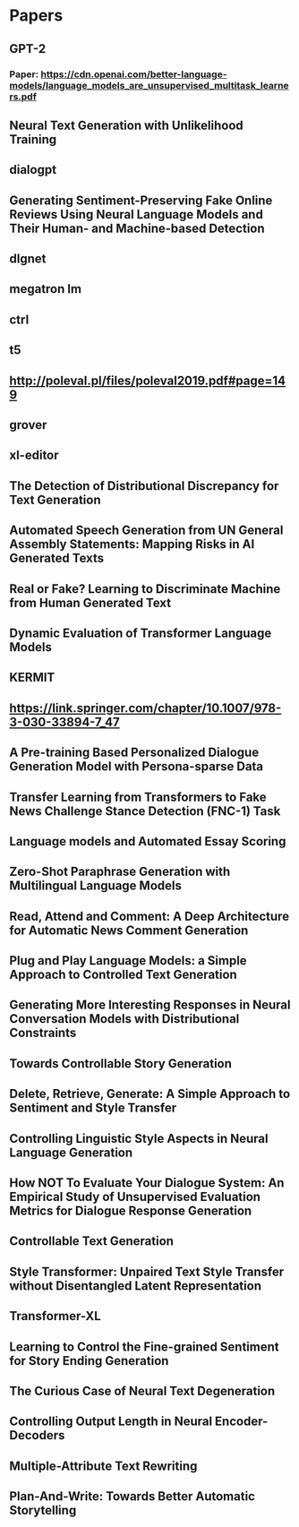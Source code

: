 # Papers

## GPT-2

### Paper: https://cdn.openai.com/better-language-models/language_models_are_unsupervised_multitask_learners.pdf

## Neural Text Generation with Unlikelihood Training

## dialogpt

## Generating Sentiment-Preserving Fake Online Reviews Using Neural Language Models and Their Human- and Machine-based Detection

## dlgnet

## megatron lm

## ctrl

## t5

## http://poleval.pl/files/poleval2019.pdf#page=149

## grover

## xl-editor

## The Detection of Distributional Discrepancy for Text Generation

## Automated Speech Generation from UN General Assembly Statements: Mapping Risks in AI Generated Texts

## Real or Fake? Learning to Discriminate Machine from Human Generated Text

## Dynamic Evaluation of Transformer Language Models

## KERMIT

## https://link.springer.com/chapter/10.1007/978-3-030-33894-7_47

## A Pre-training Based Personalized Dialogue Generation Model with Persona-sparse Data

## Transfer Learning from Transformers to Fake News Challenge Stance Detection (FNC-1) Task

## Language models and Automated Essay Scoring

## Zero-Shot Paraphrase Generation with Multilingual Language Models

## Read, Attend and Comment: A Deep Architecture for Automatic News Comment Generation

## Plug and Play Language Models: a Simple Approach to Controlled Text Generation

## Generating More Interesting Responses in Neural Conversation Models with Distributional Constraints

## Towards Controllable Story Generation

## Delete, Retrieve, Generate: A Simple Approach to Sentiment and Style Transfer

## Controlling Linguistic Style Aspects in Neural Language Generation

## How NOT To Evaluate Your Dialogue System: An Empirical Study of Unsupervised Evaluation Metrics for Dialogue Response Generation

## Controllable Text Generation

## Style Transformer: Unpaired Text Style Transfer without Disentangled Latent Representation

## Transformer-XL

## Learning to Control the Fine-grained Sentiment for Story Ending Generation

## The Curious Case of Neural Text Degeneration

## Controlling Output Length in Neural Encoder-Decoders

## Multiple-Attribute Text Rewriting

## Plan-And-Write: Towards Better Automatic Storytelling
